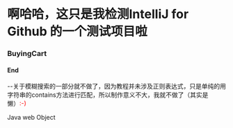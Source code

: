 # 啊哈哈，这只是我检测IntelliJ for Github 的一个测试项目啦
### BuyingCart
#### End
--关于模糊搜索的一部分就不做了，因为教程并未涉及正则表达式，只是单纯的用字符串的contains方法进行匹配，所以制作意义不大，我就不做了（其实是懒）<font color="red">:-)</font>

Java web Object
